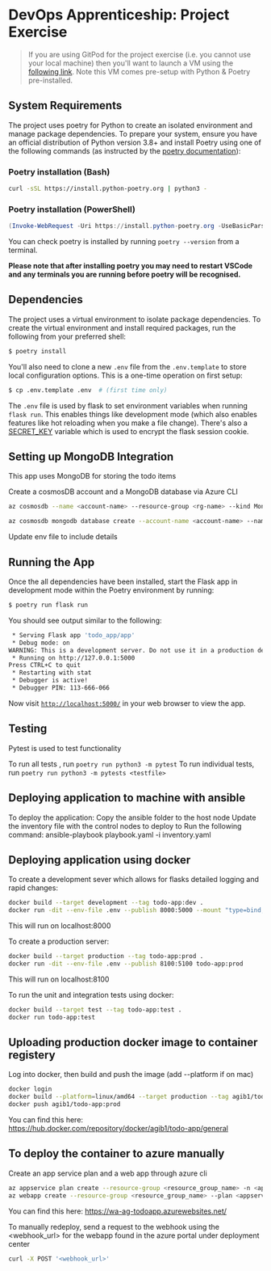 # DevOps Apprenticeship: Project Exercise

> If you are using GitPod for the project exercise (i.e. you cannot use your local machine) then you'll want to launch a VM using the [following link](https://gitpod.io/#https://github.com/CorndelWithSoftwire/DevOps-Course-Starter). Note this VM comes pre-setup with Python & Poetry pre-installed.

## System Requirements

The project uses poetry for Python to create an isolated environment and manage package dependencies. To prepare your system, ensure you have an official distribution of Python version 3.8+ and install Poetry using one of the following commands (as instructed by the [poetry documentation](https://python-poetry.org/docs/#system-requirements)):

### Poetry installation (Bash)

```bash
curl -sSL https://install.python-poetry.org | python3 -
```

### Poetry installation (PowerShell)

```powershell
(Invoke-WebRequest -Uri https://install.python-poetry.org -UseBasicParsing).Content | py -
```

You can check poetry is installed by running `poetry --version` from a terminal.

**Please note that after installing poetry you may need to restart VSCode and any terminals you are running before poetry will be recognised.**

## Dependencies

The project uses a virtual environment to isolate package dependencies. To create the virtual environment and install required packages, run the following from your preferred shell:

```bash
$ poetry install
```

You'll also need to clone a new `.env` file from the `.env.template` to store local configuration options. This is a one-time operation on first setup:

```bash
$ cp .env.template .env  # (first time only)
```

The `.env` file is used by flask to set environment variables when running `flask run`. This enables things like development mode (which also enables features like hot reloading when you make a file change). There's also a [SECRET_KEY](https://flask.palletsprojects.com/en/2.3.x/config/#SECRET_KEY) variable which is used to encrypt the flask session cookie.


## Setting up MongoDB Integration 

This app uses MongoDB for storing the todo items

Create a cosmosDB account and a MongoDB database via Azure CLI

```bash
az cosmosdb --name <account-name> --resource-group <rg-name> --kind MongoDB --capabilities EnableServerless --server-version 4.2

az cosmosdb mongodb database create --account-name <account-name> --name <db-name> --resource-group <rg-name>
```

Update env file to include details

## Running the App

Once the all dependencies have been installed, start the Flask app in development mode within the Poetry environment by running:
```bash
$ poetry run flask run
```

You should see output similar to the following:
```bash
 * Serving Flask app 'todo_app/app'
 * Debug mode: on
WARNING: This is a development server. Do not use it in a production deployment. Use a production WSGI server instead.
 * Running on http://127.0.0.1:5000
Press CTRL+C to quit
 * Restarting with stat
 * Debugger is active!
 * Debugger PIN: 113-666-066
```
Now visit [`http://localhost:5000/`](http://localhost:5000/) in your web browser to view the app.


## Testing

Pytest is used to test functionality

To run all tests , run `poetry run python3 -m pytest`
To run individual tests, run `poetry run python3 -m pytests <testfile>`

## Deploying application to machine with ansible

To deploy the application:
Copy the ansible folder to the host node
Update the inventory file with the control nodes to deploy to
Run the following command:
    ansible-playbook playbook.yaml -i inventory.yaml

## Deploying application using docker

To create a development sever which allows for flasks detailed logging and rapid changes:

```bash
docker build --target development --tag todo-app:dev .
docker run -dit --env-file .env --publish 8000:5000 --mount "type=bind,source=$(pwd)/todo_app,target=/todo-app/todo_app" todo-app:dev
```

This will run on localhost:8000

To create a production server:

```bash
docker build --target production --tag todo-app:prod .
docker run -dit --env-file .env --publish 8100:5100 todo-app:prod
```

This will run on localhost:8100


To run the unit and integration tests using docker: 

```bash
docker build --target test --tag todo-app:test .
docker run todo-app:test
```

## Uploading production docker image to container registery

Log into docker, then build and push the image
(add --platform if on mac)

```bash
docker login
docker build --platform=linux/amd64 --target production --tag agib1/todo-app:prod .
docker push agib1/todo-app:prod
```

You can find this here: https://hub.docker.com/repository/docker/agib1/todo-app/general


## To deploy the container to azure manually

Create an app service plan and a web app through azure cli

```bash
az appservice plan create --resource-group <resource_group_name> -n <appservice_plan_name> --sku B1 --is-linux
az webapp create --resource-group <resource_group_name> --plan <appservice_plan_name> --name <webapp_name> --deployment-container-image-name docker.io/agib1/todo-app:prod
```

You can find this here: https://wa-ag-todoapp.azurewebsites.net/

To manually redeploy, send a request to the webhook using the <webhook_url> for the webapp found in the azure portal under deployment center

```bash
curl -X POST '<webhook_url>'
```
